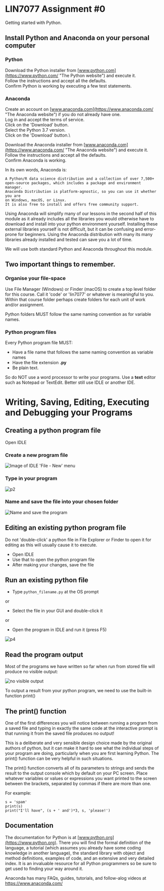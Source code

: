 # LIN7077 Assignment #0

Getting started with Python.

## Install Python and Anaconda on your personal computer

### Python

Download the Python installer
from [www.python.com](https://www.python.com/ "The Python website")
and execute it.\
Follow the instructions and accept all the defaults.\
Confirm Python is working by executing a few test statements.

### Anaconda

Create an account on [www.anaconda.com](https://www.anaconda.com/ "The Anaconda
website") if you do not already have one.\
Log in and accept the terms of service.\
Click on the 'Download' button.\
Select the Python 3.7 version.\
Click on the 'Download' button.\

Download the Anaconda installer
from [www.anaconda.com](https://www.anaconda.com/ "The Anaconda
website") and execute it.\
Follow the instructions and accept all the defaults.\
Confirm Anaconda is working.

In its own words, Anaconda is:

```
A Python/R data science distribution and a collection of over 7,500+ 
open-source packages, which includes a package and environment manager. 
Anaconda Distribution is platform-agnostic, so you can use it whether you are
on Windows, macOS, or Linux.
It is also free to install and offers free community support.
```

Using Anaconda will simplify many of our lessons in the second half of this
module as it already includes all the libraries you would otherwise have to 
download and install into your python environment yourself.
Installing these external libraries yourself is not difficult, 
but it can be confusing and error-prone for beginners.
Using the Anaconda distribution with many its many libraries already installed
and tested can save you a lot of time.

We will use both standard Python and Anaconda throughout this module.

## Two important things to remember.

### Organise your file-space

Use File Manager (Windows) or Finder (macOS) to create a top level folder for
this course.
Call it 'code' or 'lin7077' or whatever is meaningful to you.
Within that course folder perhaps create folders for each unit of work and/or
assignment.

Python folders MUST follow the same naming convention as for variable names.

### Python program files

Every Python program file MUST:

* Have a file name that follows the same naming convention as variable names
* Have the file extension **.py**
* Be plain text.

So do NOT use a word processor to write your programs. Use a **text** editor
such as Notepad or TextEdit. Better still
use IDLE or another IDE.

# Writing, Saving, Editing, Executing and Debugging your Programs

## Creating a python program file

Open IDLE

### Create a new program file

<img alt="Image of IDLE 'File - New' menu" src="images/Picture1.png" title="Create new file in IDLE"/>

### Type in your program

<img alt="p2" src="images/Picture2.png"/>

### Name and save the file into your chosen folder

<img alt="Name and save the program" src="images/Picture3.png"/>

## Editing an existing python program file

Do not 'double-click' a python file in File Explorer or Finder to open it for
editing as this will usually cause it to
execute.

* Open IDLE
* Use that to open the python program file
* After making your changes, save the file

## Run an existing python file

* Type `python_filename.py` at the OS prompt

or

* Select the file in your GUI and double-click it

or

* Open the program in IDLE and run it (press F5)

<img alt="p4" src="images/Picture4.png"/>

## Read the program output

Most of the programs we have written so far when run from stored file will
produce no visible output:

<img alt="no visible output" src="images/Picture5.png"/>

To output a result from your python program, we need to use the built-in
function print()

## The print() function

One of the first differences you will notice between running a program from a
saved file and typing in exactly
the same code at the interactive prompt is that running it from the saved file
produces no output!

This is a deliberate and very sensible design choice made by the original
authors of python, but it can make it hard
to see what the individual steps of your program are doing, particularly when
you are first learning Python.
The print() function can be very helpful in such situations.

The print() function converts all of its parameters to strings and sends the
result to the output console which by
default on your PC screen.
Place whatever variables or values or expressions you want printed to the screen
between the brackets, separated by
commas if there are more than one.

For example:

```
s = 'spam'
print(s)
print("I'll have", (s + ' and')*3, s, 'please!')
```

## Documentation

The documentation for Python is at [www.python.org](https://www.python.org).
There you will find the formal definition
of the language, a tutorial (which assumes you already have some coding
knowledge in another language),
the standard library with object and method definitions, examples of code, and
an extensive and very detailed index.
It is an invaluable resource for all Python programmers so be sure to get used
to finding your way around it.

Anaconda has many FAQs, guides, tutorials, and follow-alog videos
at https://www.anaconda.com/





